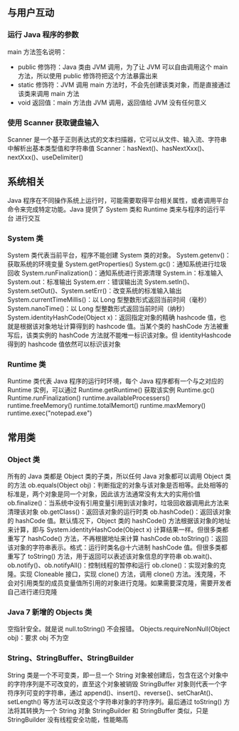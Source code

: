 ## 与用户互动
### 运行 Java 程序的参数
main 方法签名说明：
- public 修饰符：Java 类由 JVM 调用，为了让 JVM 可以自由调用这个 main 方法，所以使用 public 修饰符把这个方法暴露出来
- static 修饰符：JVM 调用 main 方法时，不会先创建该类对象，而是直接通过该类来调用 main 方法
- void 返回值：main 方法由 JVM 调用，返回值给 JVM 没有任何意义

### 使用 Scanner 获取键盘输入
Scanner 是一个基于正则表达式的文本扫描器，它可以从文件、输入流、字符串中解析出基本类型值和字符串值
Scanner：hasNext()、hasNextXxx()、nextXxx()、useDelimiter()

## 系统相关
Java 程序在不同操作系统上运行时，可能需要取得平台相关属性，或者调用平台命令来完成特定功能。Java 提供了 System 类和 Runtime 类来与程序的运行平台 进行交互
### System 类
System 类代表当前平台，程序不能创建 System 类的对象。
System.getenv()：获取系统的环境变量
System.getProperties()
System.gc()：通知系统进行垃圾回收
System.runFinalization()：通知系统进行资源清理
System.in：标准输入
System.out：标准输出
System.err：错误输出流
System.setIn()、System.setOut()、System.setErr()：改变系统的标准输入输出
System.currentTimeMillis()：以 Long 型整数形式返回当前时间（毫秒）
System.nanoTime()：以 Long 型整数形式返回当前时间（纳秒）
System.identityHashCode(Object x)：返回指定对象的精确 hashcode 值，也就是根据该对象地址计算得到的 hashcode 值。当某个类的 hashCode 方法被重写后，该类实例的 hashCode 方法就不能唯一标识该对象。但 identityHashcode 得到的 hashcode 值依然可以标识该对象

### Runtime 类
Runtime 类代表 Java 程序的运行时环境，每个 Java 程序都有一个与之对应的 Runtime 实例，可以通过 Runtime.getRuntime() 获取该实例
Runtime.gc()
Runtime.runFinalization()
runtime.availableProcessers()
runtime.freeMemory()
runtime.totalMemort()
runtime.maxMemory()
runtime.exec("notepad.exe")

## 常用类
### Object 类
所有的 Java 类都是 Object 类的子类，所以任何 Java 对象都可以调用 Object 类的方法
ob.equals(Object obj)：判断指定的对象与该对象是否相等。此处相等的标准是，两个对象是同一个对象，因此该方法通常没有太大的实用价值
ob.finalize()：当系统中没有引用变量引用到该对象时，垃圾回收器调用此方法来清理该对象
ob.getClass()：返回该对象的运行时类
ob.hashCode()：返回该对象的 hashCode 值。默认情况下，Object 类的 hashCode() 方法根据该对象的地址来计算，即与 System.identityHashCode(Object x) 计算结果一样。但很多类都重写了 hashCode() 方法，不再根据地址来计算 hashCode
ob.toString()：返回该对象的字符串表示。格式：运行时类名@十六进制 hashCode 值。但很多类都重写了 toString() 方法，用于返回可以表述该对象信息的字符串
ob.wait()、ob.notify()、ob.notifyAll()：控制线程的暂停和运行
ob.clone()：实现对象的克隆。实现 Cloneable 接口，实现 clone() 方法，调用 clone() 方法。浅克隆，不会对引用类型的成员变量值所引用的对象进行克隆。如果需要深克隆，需要开发者自己进行递归克隆

### Java 7 新增的 Objects 类
空指针安全。就是说 null.toString() 不会报错。
Objects.requireNonNull(Object obj)：要求 obj 不为空

### String、StringBuffer、StringBuilder
String 类是一个不可变类，即一旦一个 String 对象被创建后，包含在这个对象中的字符序列是不可改变的，直至这个对象被销毁
StringBuffer 对象则代表一个字符序列可变的字符串，通过 append()、insert()、reverse()、setCharAt()、setLength() 等方法可以改变这个字符串对象的字符序列。最后通过 toString() 方法将其转换为一个 String 对象
StringBuilder 和 StringBuffer 类似，只是 StringBuilder 没有线程安全功能，性能略高

### 

